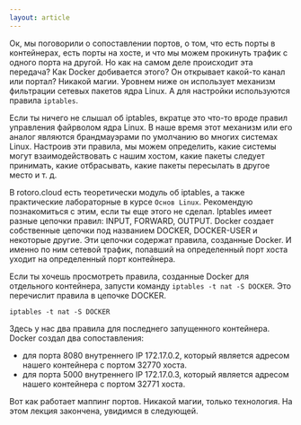```yaml
---
layout: article
---
```

Ок, мы поговорили о сопоставлении портов, о том, что есть порты в контейнерах, есть порты на хосте, и что мы можем прокинуть трафик с одного порта на другой. Но как на самом деле происходит эта передача? Как Docker добивается этого? Он открывает какой-то канал или портал? Никакой магии. Уровнем ниже он использует механизм фильтрации сетевых пакетов ядра Linux. А для настройки используются правила `iptables`.

Если ты ничего не слышал об iptables, вкратце это что-то вроде правил управления файрволом ядра Linux. В наше время этот механизм или его аналог являются брандмауэрами по умолчанию во многих системах Linux. Настроив эти правила, мы можем определить, какие системы могут взаимодействовать с нашим хостом, какие пакеты следует принимать, какие отбрасывать, какие пакеты пересылать в другое место и т. д.

В rotoro.cloud есть теоретически модуль об iptables, а также практические лабораторные в курсе `Основ Linux`. Рекомендую познакомиться с этим, если ты еще этого не сделал. Iptables имеет разные цепочки правил: INPUT, FORWARD, OUTPUT. Docker создает собственные цепочки под названием DOCKER, DOCKER-USER и некоторые другие. Эти цепочки содержат правила, созданные Docker. И именно по ним сетевой трафик, попавший на определенный порт хоста уходит на определенный порт контейнера.

Если ты хочешь просмотреть правила, созданные Docker для отдельного контейнера, запусти команду `iptables -t nat -S DOCKER`. Это перечислит правила в цепочке DOCKER.

```
iptables -t nat -S DOCKER
```

Здесь у нас два правила для последнего запущенного контейнера. Docker создал два сопоставления: 

- для порта 8080 внутреннего IP 172.17.0.2, который является адресом нашего контейнера с портом 32770 хоста.
- для порта 5000 внутреннего IP 172.17.0.3, который является адресом нашего контейнера с портом 32771 хоста.

Вот как работает маппинг портов. Никакой магии, только технология. На этом лекция закончена, увидимся в следующей.
